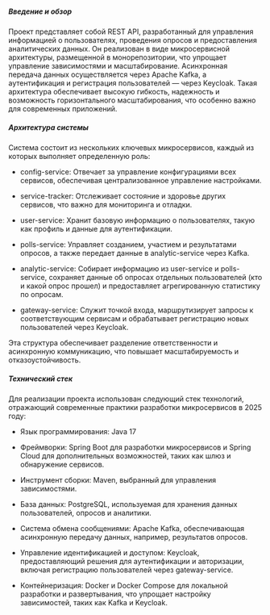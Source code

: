 ##### **Введение и обзор**

Проект представляет собой REST API, разработанный для управления информацией о пользователях, проведения опросов и предоставления аналитических данных. Он реализован в виде микросервисной архитектуры, размещенной в монорепозитории, что упрощает управление зависимостями и масштабирование. Асинхронная передача данных осуществляется через Apache Kafka, а аутентификация и регистрация пользователей — через Keycloak. Такая архитектура обеспечивает высокую гибкость, надежность и возможность горизонтального масштабирования, что особенно важно для современных приложений.

##### **Архитектура системы**

Система состоит из нескольких ключевых микросервисов, каждый из которых выполняет определенную роль:

- config-service: Отвечает за управление конфигурациями всех сервисов, обеспечивая централизованное управление настройками.
    
- service-tracker: Отслеживает состояние и здоровье других сервисов, что важно для мониторинга и отладки.
    
- user-service: Хранит базовую информацию о пользователях, такую как профиль и данные для аутентификации.
    
- polls-service: Управляет созданием, участием и результатами опросов, а также передает данные в analytic-service через Kafka.
    
- analytic-service: Собирает информацию из user-service и polls-service, сохраняет данные об опросах отдельных пользователей (кто и какой опрос прошел) и предоставляет агрегированную статистику по опросам.
    
- gateway-service: Служит точкой входа, маршрутизирует запросы к соответствующим сервисам и обрабатывает регистрацию новых пользователей через Keycloak.

Эта структура обеспечивает разделение ответственности и асинхронную коммуникацию, что повышает масштабируемость и отказоустойчивость. 

##### **Технический стек**

Для реализации проекта использован следующий стек технологий, отражающий современные практики разработки микросервисов в 2025 году:

- Язык программирования: Java 17
    
- Фреймворки: Spring Boot для разработки микросервисов и Spring Cloud для дополнительных возможностей, таких как шлюз и обнаружение сервисов.
    
- Инструмент сборки: Maven, выбранный для управления зависимостями.
    
- База данных: PostgreSQL, используемая для хранения данных пользователей, опросов и аналитики.
    
- Система обмена сообщениями: Apache Kafka, обеспечивающая асинхронную передачу данных, например, результатов опросов.
    
- Управление идентификацией и доступом: Keycloak, предоставляющий решения для аутентификации и авторизации, включая регистрацию пользователей через gateway-service.
    
- Контейнеризация: Docker и Docker Compose для локальной разработки и развертывания, что упрощает настройку зависимостей, таких как Kafka и Keycloak.
